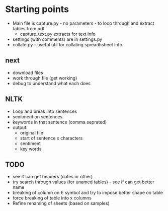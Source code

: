 # Starting points

* Main file is capture.py - no parameters - to loop through and extract tables from pdf
  * capture_text.py extracts for text info
* settings (with comments) are in settings.py
* collate.py - useful util for collating spreadhsheet info

## next

* download files
* work through file (get working)
* debug to understand what each does

## NLTK

* Loop and break into sentences
* senitment on sentences
* keywords in that sentence (comma seprated)
* output:
  * original file
  * start of sentence x characters
  * sentiment
  * key words

## TODO

* see if can get headers (dates or other)
* try search through values (for unamed tables) - see if can get better name
* breaking of column on € symbol and try to impose better shape on table
* force breaking of table into x columns
* Refine renaming of sheets (based on samples)

